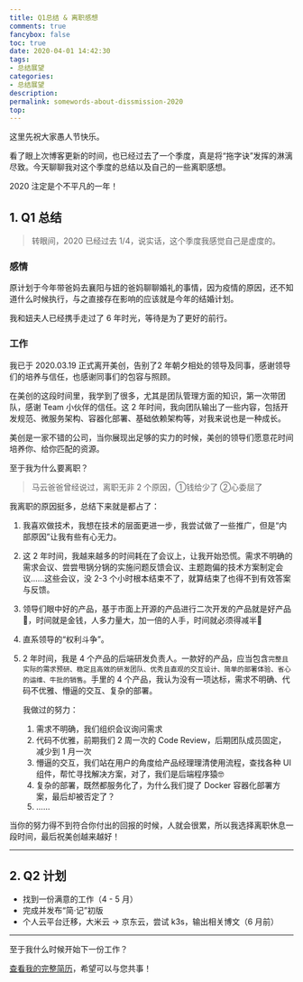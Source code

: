 ```yaml
---
title: Q1总结 & 离职感想
comments: true
fancybox: false
toc: true
date: 2020-04-01 14:42:30
tags:
- 总结展望
categories:
- 总结展望
description:
permalink: somewords-about-dissmission-2020
top:
---
```

这里先祝大家愚人节快乐。

看了眼上次博客更新的时间，也已经过去了一个季度，真是将“拖字诀”发挥的淋漓尽致。今天聊聊我对这个季度的总结以及自己的一些离职感想。

2020 注定是个不平凡的一年！

<!--more-->

## 1. Q1 总结

> 转眼间，2020 已经过去 1/4，说实话，这个季度我感觉自己是虚度的。

### 感情

原计划于今年带爸妈去襄阳与妞的爸妈聊聊婚礼的事情，因为疫情的原因，还不知道什么时候执行，与之直接存在影响的应该就是今年的结婚计划。

我和妞夫人已经携手走过了 6 年时光，等待是为了更好的前行。

### 工作

我已于 2020.03.19 正式离开美创，告别了2 年朝夕相处的领导及同事，感谢领导们的培养与信任，也感谢同事们的包容与照顾。

在美创的这段时间里，我学到了很多，尤其是团队管理方面的知识，第一次带团队，感谢 Team 小伙伴的信任。这 2 年时间，我向团队输出了一些内容，包括开发规范、微服务架构、容器化部署、基础依赖架构等，对我来说也是一种成长。

美创是一家不错的公司，当你展现出足够的实力的时候，美创的领导们愿意花时间培养你、给你匹配的资源。

至于我为什么要离职？

> 马云爸爸曾经说过，离职无非 2 个原因，①钱给少了 ②心委屈了

我离职的原因挺多，总结下来就是都占了：

1. 我喜欢做技术，我想在技术的层面更进一步，我尝试做了一些推广，但是“内部原因”让我有些有心无力。

2. 这 2 年时间，我越来越多的时间耗在了会议上，让我开始恐慌。需求不明确的需求会议、尝尝甩锅分锅的实施问题反馈会议、主题跑偏的技术方案制定会议……这些会议，没 2-3 个小时根本结束不了，就算结束了也得不到有效答案与反馈。

3. 领导们眼中好的产品，基于市面上开源的产品进行二次开发的产品就是好产品🤔，时间就是金钱，人多力量大，加一倍的人手，时间就必须得减半🤔

4. 直系领导的“权利斗争”。

5. 2 年时间，我是 4 个产品的后端研发负责人。一款好的产品，应当包含`完整且实际的需求预研、稳定且高效的研发团队、优秀且直观的交互设计、简单的部署体验、省心的运维、牛批的销售`。手里的 4 个产品，我认为没有一项达标，需求不明确、代码不优雅、懵逼的交互、复杂的部署。

   我做过的努力：

   1. 需求不明确，我们组织会议询问需求
   2. 代码不优雅，前期我们 2 周一次的 Code Review，后期团队成员固定，减少到 1 月一次
   3. 懵逼的交互，我们站在用户的角度给产品经理理清使用流程，查找各种 UI 组件，帮忙寻找解决方案，对了，我们是后端程序猿🤓
   4. 复杂的部署，既然都服务化了，为什么我们提了 Docker 容器化部署方案，最后却被否定了？
   5. ……

当你的努力得不到符合你付出的回报的时候，人就会很累，所以我选择离职休息一段时间，最后祝美创越来越好！

<hr />

## 2. Q2 计划

- 找到一份满意的工作（4 - 5 月）
- 完成并发布“简·记”初版
- 个人云平台迁移，大米云 → 京东云，尝试 k3s，输出相关博文（6 月前）

<hr >
至于我什么时候开始下一份工作？

<a href="/resume.html" target="_blank">查看我的完整简历</a>，希望可以与您共事！

